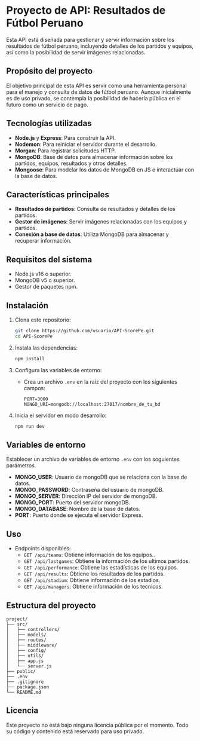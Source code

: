 # Proyecto de API: Resultados de Fútbol Peruano

Esta API está diseñada para gestionar y servir información sobre los resultados de fútbol peruano, incluyendo detalles de los partidos y equipos, así como la posibilidad de servir imágenes relacionadas.

## Propósito del proyecto

El objetivo principal de esta API es servir como una herramienta personal para el manejo y consulta de datos de fútbol peruano. Aunque inicialmente es de uso privado, se contempla la posibilidad de hacerla pública en el futuro como un servicio de pago.

## Tecnologías utilizadas

- **Node.js** y **Express**: Para construir la API.
- **Nodemon**: Para reiniciar el servidor durante el desarrollo.
- **Morgan**: Para registrar solicitudes HTTP.
- **MongoDB**: Base de datos para almacenar información sobre los partidos, equipos, resultados y otros detalles.
- **Mongoose**: Para modelar los datos de MongoDB en JS e interactuar con la base de datos.

## Características principales

- **Resultados de partidos**: Consulta de resultados y detalles de los partidos.
- **Gestor de imágenes**: Servir imágenes relacionadas con los equipos y partidos.
- **Conexión a base de datos**: Utiliza MongoDB para almacenar y recuperar información.

## Requisitos del sistema

- Node.js v16 o superior.
- MongoDB v5 o superior.
- Gestor de paquetes npm.

## Instalación

1. Clona este repositorio:
   ```bash
   git clone https://github.com/usuario/API-ScorePe.git
   cd API-ScorePe
   ```

2. Instala las dependencias:
   ```bash
   npm install
   ```

3. Configura las variables de entorno:
   - Crea un archivo `.env` en la raíz del proyecto con los siguientes campos:
     ```env
     PORT=3000
     MONGO_URI=mongodb://localhost:27017/nombre_de_tu_bd
     ```

4. Inicia el servidor en modo desarrollo:
   ```bash
   npm run dev
   ```
## Variables de entorno

Establecer un archivo de variables de entorno `.env` con los soguientes parámetros.

- **MONGO_USER**: Usuario de mongoDB que se relaciona con la base de datos.
- **MONGO_PASSWORD**: Contraseña del usuario de mongoDB.
- **MONGO_SERVER**: Dirección IP del servidor de mongoDB.
- **MONGO_PORT**: Puerto del servidor mongoDB.
- **MONGO_DATABASE**: Nombre de la base de datos.
- **PORT**: Puerto donde se ejecuta el servidor Express.

## Uso

- Endpoints disponibles:
  - `GET /api/teams`: Obtiene información de los equipos..
  - `GET /api/lastgames`: Obtiene la información de los ultimos partidos.
  - `GET /api/performance`: Obtiene las estadísticas de los equipos.
  - `GET /api/results`: Obtiene los resultados de los partidos.
  - `GET /api/stadium`: Obtiene información de los estadios.
  - `GET /api/managers`: Obtiene información de los tecnicos.

## Estructura del proyecto

```
project/
├── src/
│   ├── controllers/
│   ├── models/
│   ├── routes/
│   ├── middleware/
│   ├── config/
│   ├── utils/
│   ├── app.js
│   └── server.js
├── public/
├── .env
├── .gitignore
├── package.json
└── README.md
```

## Licencia

Este proyecto no está bajo ninguna licencia pública por el momento. Todo su código y contenido está reservado para uso privado.

